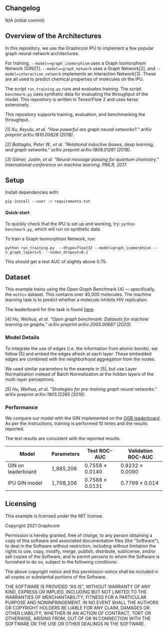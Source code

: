 ## Changelog

N/A (initial commit)

## Overview of the Architectures

In this repository, we use the Graphcore IPU to implement a few popular graph neural network architectures.

For training, `--model==graph_isomorphism` uses a Graph Isomorphism Network (GIN)[1]. `--model==graph_network` uses a Graph Network[2], and `--model=interaction_network` implements an Interaction Network[3]. These are all used to predict chemical properties of molecules on the IPU.

The script `run_training.py` runs and evaluates training. The script `benchmark.py` uses synthetic data for evaluating the throughput of the model. This repository is written in TensorFlow 2 and uses keras extensively.

This repository supports training, evaluation, and benchmarking the throughput.

<!--
-->
*[1] Xu, Keyulu, et al. "How powerful are graph neural networks?." arXiv preprint arXiv:1810.00826 (2018).*

*[2] Battaglia, Peter W., et al. "Relational inductive biases, deep learning, and graph networks." arXiv preprint arXiv:1806.01261 (2018).*

*[3] Gilmer, Justin, et al. "Neural message passing for quantum chemistry." International conference on machine learning. PMLR, 2017.*


## Setup

Install dependencies with: 

`pip install --user -r requirements.txt`

#### Quick-start

To quickly check that the IPU is set up and working, try: 
`python benchmark.py`, which will run on synthetic data.

To train a Graph Isomorphism Network, run:

`python run_training.py  --dtype=float32 --model=graph_isomorphism --n_graph_layers=5  --nodes_dropout=0.1 `

This should get a test AUC of slightly above 0.75.

## Dataset

This example trains using the Open Graph Benchmark [4] — specifically, the `molhiv` dataset. This contains over 40,000 molecules. The machine learning task is to predict whether a molecule inhibits HIV replication.

The leaderboard for this task is found [here](https://ogb.stanford.edu/docs/leader_graphprop/).

*[4] Hu, Weihua, et al. "Open graph benchmark: Datasets for machine learning on graphs." arXiv preprint arXiv:2005.00687 (2020).*

### Model Details

To integrate the use of edges (i.e. the information from atomic bonds), we follow [5] and embed the edges afresh at each layer. These embedded edges are combined with the neighborhood aggregation from the nodes. 

We used similar parameters to the example in [5], but use Layer Normalization instead of Batch Normalization at the hidden layers of the multi-layer perceptrons.

*[5] Hu, Weihua, et al. "Strategies for pre-training graph neural networks." arXiv preprint arXiv:1905.12265 (2019).*

### Performance

We compare our model with the GIN implemented on the [OGB leaderboard](https://ogb.stanford.edu/docs/leader_graphprop/#ogbg-molhiv). As per the instructions, training is performed 10 times and the results reported.

The test results are consistent with the reported results.

| Model | Parameters | Test ROC-AUC | Validation ROC-AUC |
|----|----|----|----|
| GIN on leaderboard | 1,885,206| 0.7558 ± 0.0140 | 0.8232 ± 0.0090 | 
| IPU GIN model | 1,708,106 | 0.7588 ± 0.0131 | 0.7799 ± 0.014| 

## Licensing

This example is licensed under the MIT license.

Copyright 2021 Graphcore

Permission is hereby granted, free of charge, to any person obtaining a copy of this software and associated documentation files (the "Software"), to deal in the Software without restriction, including without limitation the rights to use, copy, modify, merge, publish, distribute, sublicense, and/or sell copies of the Software, and to permit persons to whom the Software is furnished to do so, subject to the following conditions:

The above copyright notice and this permission notice shall be included in all copies or substantial portions of the Software.

THE SOFTWARE IS PROVIDED "AS IS", WITHOUT WARRANTY OF ANY KIND, EXPRESS OR IMPLIED, INCLUDING BUT NOT LIMITED TO THE WARRANTIES OF MERCHANTABILITY, FITNESS FOR A PARTICULAR PURPOSE AND NONINFRINGEMENT. IN NO EVENT SHALL THE AUTHORS OR COPYRIGHT HOLDERS BE LIABLE FOR ANY CLAIM, DAMAGES OR OTHER LIABILITY, WHETHER IN AN ACTION OF CONTRACT, TORT OR OTHERWISE, ARISING FROM, OUT OF OR IN CONNECTION WITH THE SOFTWARE OR THE USE OR OTHER DEALINGS IN THE SOFTWARE.


